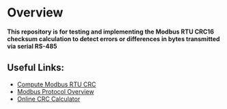 # Overview

**This repository is for testing and implementing the Modbus RTU CRC16 checksum calculation to detect errors or differences in bytes transmitted via serial RS-485**

## Useful Links:

* [Compute Modbus RTU CRC](https://ctlsys.com/support/how_to_compute_the_modbus_rtu_message_crc/)
* [Modbus Protocol Overview](https://www.modbustools.com/modbus.html)
* [Online CRC Calculator](www.sunshine2k.de/coding/javascript/crc/crc_js.html)
